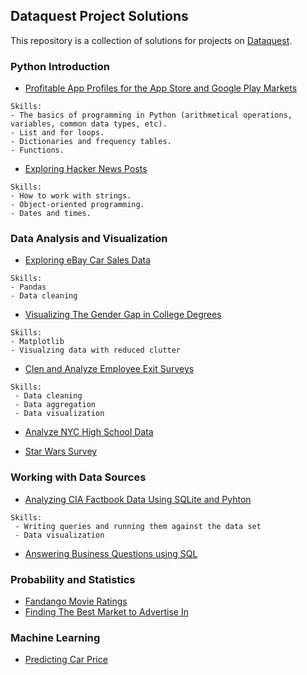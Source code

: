 ## Dataquest Project Solutions

This repository is a collection of solutions for projects on [Dataquest](https://app.dataquest.io/).

### Python Introduction
 - [Profitable App Profiles for the App Store and Google Play Markets](https://github.com/mariastratulat/dataquest/blob/master/Profitable%20App%20Profiles%20for%20the%20App%20Store%20and%20Google%20Play%20Markets.ipynb)
```
Skills:
- The basics of programming in Python (arithmetical operations, variables, common data types, etc).
- List and for loops.
- Dictionaries and frequency tables.
- Functions.
  ```
 - [Exploring Hacker News Posts](https://github.com/mariastratulat/dataquest/blob/master/Exploring%20Hacker%20News%20Posts.ipynb)
```
Skills:
- How to work with strings.
- Object-oriented programming.
- Dates and times.
```

### Data Analysis and Visualization
 - [Exploring eBay Car Sales Data](https://github.com/mariastratulat/dataquest/blob/master/Exploring%20eBay%20Car%20Sales%20Data.ipynb)
```
Skills:
- Pandas
- Data cleaning
```
 - [Visualizing The Gender Gap in College Degrees](https://github.com/mariastratulat/dataquest/blob/master/Visualizing%20The%20Gender%20Gap%20In%20College%20Degrees.ipynb)
 ```
 Skills:
 - Matplotlib
 - Visualzing data with reduced clutter
 ```
 - [Clen and Analyze Employee Exit Surveys](https://github.com/mariastratulat/dataquest/blob/master/Clean%20and%20Analyze%20Employee%20Exit%20surveys.ipynb)
```
Skills:
 - Data cleaning
 - Data aggregation
 - Data visualization
 ```
 - [Analyze NYC High School Data](https://github.com/mariastratulat/dataquest/blob/master/Analyzing%20NYC%20High%20School%20Data.ipynb)

 - [Star Wars Survey](https://github.com/mariastratulat/dataquest/blob/master/Star%20Wars%20Survey.ipynb)

### Working with Data Sources
 - [Analyzing CIA Factbook Data Using SQLite and Pyhton](https://github.com/mariastratulat/dataquest/blob/master/CIA%20World%20Factbook.ipynb)
```
Skills:
 - Writing queries and running them against the data set
 - Data visualization
```
 - [Answering Business Questions using SQL](https://github.com/mariastratulat/dataquest/blob/master/Answering%20Business%20Questions%20using%20SQL.ipynb)

### Probability and Statistics
 - [Fandango Movie Ratings](https://github.com/mariastratulat/dataquest/blob/master/Investigating%20Fandango%20Movie%20Ratings.ipynb)
 - [Finding The Best Market to Advertise In](https://github.com/mariastratulat/dataquest/blob/master/Best%20Market.ipynb)

### Machine Learning
 - [Predicting Car Price](https://github.com/mariastratulat/dataquest/blob/master/Predicting%20Car%20Price.ipynb)

